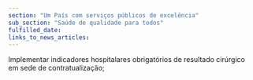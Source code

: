 ```yaml
---
section: "Um País com serviços públicos de excelência"
sub_section: "Saúde de qualidade para todos"
fulfilled_date:
links_to_news_articles:
---
```


Implementar indicadores hospitalares obrigatórios de resultado cirúrgico em sede de contratualização;
